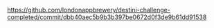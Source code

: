https://github.com/londonappbrewery/destini-challenge-completed/commit/dbb40aec5b9b3b397be0672d0f3de9b61dd91538